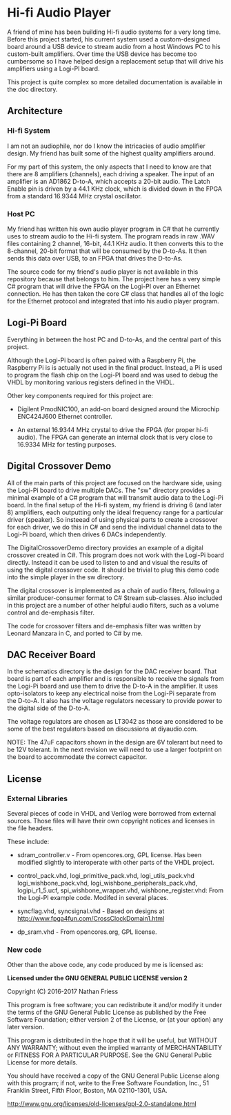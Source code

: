 # Hi-fi Audio Player

A friend of mine has been building Hi-fi audio systems for
a very long time.  Before this project started, his current
system used a custom-designed board around a USB device to
stream audio from a host Windows PC to his custom-built
amplifiers.  Over time the USB device has become too
cumbersome so I have helped design a replacement setup
that will drive his amplifiers using a Logi-PI board.

This project is quite complex so more detailed documentation
is available in the doc directory.

## Architecture

### Hi-fi System

I am not an audiophile, nor do I know the intricacies of
audio amplifier design.  My friend has built some of the
highest quality amplifiers around.

For my part of this system, the only aspects that I need
to know are that there are 8 amplifiers (channels), each
driving a speaker.  The input of an amplifier is an AD1862
D-to-A, which accepts a 20-bit audio.  The Latch Enable
pin is driven by a 44.1 KHz clock, which is divided down
in the FPGA from a standard 16.9344 MHz crystal oscillator.

### Host PC

My friend has written his own audio player program in
C# that he currently uses to stream audio to the Hi-fi
system.  The program reads in raw .WAV files containing
2 channel, 16-bit, 44.1 KHz audio.  It then converts this
to the 8-channel, 20-bit format that will be consumed by
the D-to-As.  It then sends this data over USB, to an
FPGA that drives the D-to-As.

The source code for my friend's audio player is not
available in this repository because that belongs to him.
The project here has a very simple C# program that will
drive the FPGA on the Logi-PI over an Ethernet connection.
He has then taken the core C# class that handles all of the
logic for the Ethernet protocol and integrated that into
his audio player program.

## Logi-Pi Board

Everything in between the host PC and D-to-As, and the
central part of this project.

Although the Logi-Pi board is often paired with a Raspberry
Pi, the Raspberry Pi is is actually not used in the final
product. Instead, a Pi is used to program the flash chip on
the Logi-PI board and was used to debug the VHDL by
monitoring various registers defined in the VHDL.

Other key components required for this project are:

* Digilent PmodNIC100, an add-on board designed around the
  Microchip ENC424J600 Ethernet controller.

* An external 16.9344 MHz crystal to drive the FPGA (for
  proper hi-fi audio).  The FPGA can generate an internal
  clock that is very close to 16.9334 MHz for testing
  purposes.


## Digital Crossover Demo

All of the main parts of this project are focused on the
hardware side, using the Logi-Pi board to drive multiple
DACs.  The "sw" directory provides a minimal example of a
C# program that will transmit audio data to the Logi-Pi
board.  In the final setup of the Hi-fi system, my friend
is driving 6 (and later 8) amplifiers, each outputting only
the ideal frequency range for a particular driver (speaker).
So insteead of using physical parts to create a crossover
for each driver, we do this in C# and send the individual
channel data to the Logi-Pi board, which then drives 6 DACs
independently.

The DigitalCrossoverDemo directory provides an example of
a digital crossover created in C#.  This program does not
work with the Logi-Pi board directly.  Instead it can be
used to listen to and and visual the results of using the
digital crossover code.  It should be trivial to plug this
demo code into the simple player in the sw directory.

The digital crossover is implemented as a chain of audio
filters, following a similar producer-consumer format to
C# Stream sub-classes.  Also included in this project are
a number of other helpful audio filters, such as a volume
control and de-emphasis filter.

The code for crossover filters and de-emphasis filter was
written by Leonard Manzara in C, and ported to C# by me.


## DAC Receiver Board

In the schematics directory is the design for the DAC
receiver board.  That board is part of each amplifier and
is responsible to receive the signals from the Logi-Pi
board and use them to drive the D-to-A in the amplifier.
It uses opto-isolators to keep any electrical noise from
the Logi-Pi separate from the D-to-A.  It also has the
voltage regulators necessary to provide power to the
digital side of the D-to-A.

The voltage regulators are chosen as LT3042 as those are
considered to be some of the best regulators based on
discussions at diyaudio.com.

NOTE: The 47uF capacitors shown in the design are 6V
tolerant but need to be 12V tolerant.  In the next revision
we will need to use a larger footprint on the board to
accommodate the correct capacitor.


## License

### External Libraries

Several pieces of code in VHDL and Verilog were borrowed
from external sources.  Those files will have their own
copyright notices and licenses in the file headers.

These include:

* sdram_controller.v - From opencores.org, GPL license.
  Has been modified slightly to interoperate with other
  parts of the VHDL project.

* control_pack.vhd, logi_primitive_pack.vhd, logi_utils_pack.vhd
  logi_wishbone_pack.vhd, logi_wishbone_peripherals_pack.vhd,
  logipi_r1_5.ucf, spi_wishbone_wrapper.vhd, wishbone_register.vhd:
  From the Logi-PI example code.  Modifed in several places.

* syncflag.vhd, syncsignal.vhd - Based on designs at
  http://www.fpga4fun.com/CrossClockDomain1.html

* dp_sram.vhd - From opencores.org, GPL license.


### New code

Other than the above code, any code produced by me is licensed
as:

**Licensed under the GNU GENERAL PUBLIC LICENSE version 2**

Copyright (C) 2016-2017  Nathan Friess

This program is free software; you can redistribute it and/or
modify it under the terms of the GNU General Public License
as published by the Free Software Foundation; either version 2
of the License, or (at your option) any later version.

This program is distributed in the hope that it will be useful,
but WITHOUT ANY WARRANTY; without even the implied warranty of
MERCHANTABILITY or FITNESS FOR A PARTICULAR PURPOSE.  See the
GNU General Public License for more details.

You should have received a copy of the GNU General Public License
along with this program; if not, write to the Free Software
Foundation, Inc., 51 Franklin Street, Fifth Floor, Boston, MA  02110-1301, USA.

http://www.gnu.org/licenses/old-licenses/gpl-2.0-standalone.html
